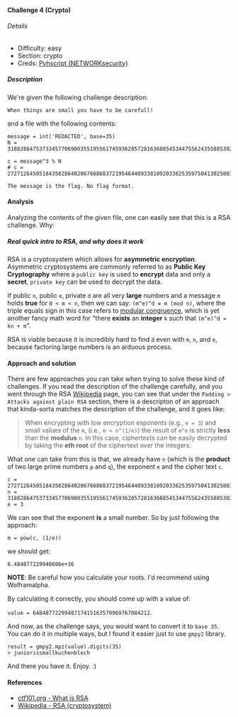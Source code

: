 #### Challenge 4 (Crypto)

###### Details
- Difficulty: easy
- Section: crypto
- Creds: [Pyhscript (NETWORKsecurity)](https://github.com/pyhscript)

##### Description

We're given the following challenge description:

`When things are small you have to be carefull!`

and a file with the following contents:

```
message = int('REDACTED', base=35)
N = 31882864753733457706900355195561745936205728163688545344755624355885302677527509480805991969514641856022311950710014654686332759895303124949904557581766107448945073828773339824936328117599459705430379854436444155104737774883908742430619368768337640156577480749932446289330171110268995901030116001751822218657

c = message^3 % N
# c = 272712645051843502864020676686837219546440933810920336253597504130258033336636323130656292878088405243095416128

The message is the flag. No flag format.
```

#### Analysis

Analyzing the contents of the given file, one can easily see that this is a RSA challenge. Why:

##### Real quick intro to RSA, and why does it work

RSA is a cryptosystem which allows for **asymmetric encryption**. Asymmetric cryptosystems are commonly referred to as **Public Key Cryptography** where a `public key` is used to **encrypt** data and only a **secret**, `private key` can be used to decrypt the data.

If public `n`, public `e`, private `d` are all very **large** numbers and a message `m` holds **true** for `0 < m < n`, then we can say: `(m^e)^d ≡ m (mod n)`, where the triple equals sign in this case refers to [modular congruence](https://en.wikipedia.org/wiki/Modular_arithmetic), which is yet another fancy math word for "there **exists** an **integer** `k` such that `(m^e)^d = kn + m`".

RSA is viable because it is incredibly hard to find `d` even with `m`, `n`, and `e`, because factoring large numbers is an arduous process.

#### Approach and solution

There are few approaches you can take when trying to solve these kind of challenges. If you read the description of the challenge carefully, and you went through the RSA [Wikipedia](https://en.wikipedia.org/wiki/RSA_(cryptosystem)) page, you can see that under the `Padding > Attacks against plain RSA` section, there is a descripton of an approach that kinda-sorta matches the description of the challenge, and it goes like:

> When encrypting with low encryption exponents (e.g., `e = 3`) and small values of the `m`, (i.e., `m < n^(1/e)`) the result of `m^e` is strictly **less** than the **modulus** `n`. In this case, ciphertexts can be easily decrypted by taking the **eth root** of the ciphertext over the integers.


What one can take from this is that, we already have `n` (which is the **product** of two large prime numbers `p` and `q`), the exponent `e` and the cipher text `c`.

```
c = 272712645051843502864020676686837219546440933810920336253597504130258033336636323130656292878088405243095416128
n = 31882864753733457706900355195561745936205728163688545344755624355885302677527509480805991969514641856022311950710014654686332759895303124949904557581766107448945073828773339824936328117599459705430379854436444155104737774883908742430619368768337640156577480749932446289330171110268995901030116001751822218657
e = 3
```

We can see that the exponent **is** a small number. So by just following the approach:

```
m = pow(c, (1/e))
```

we should get:


```
6.484877229948686e+36
```

**NOTE**: Be careful how you calculate your roots. I'd recommend using Wolframalpha.

By calculating it correctly, you should come up with a value of:

`value = 6484877229948717415163579969767084212`.

And now, as the challenge says, you would want to convert it to `base 35`. You can do it in multiple ways, but I found it easier just to use `gmpy2` library.

```
result = gmpy2.mpz(value).digits(35)
> juniorissmallkuchenblech
```

And there you have it. Enjoy. :)

#### References

- [ctf101.org - What is RSA](https://ctf101.org/cryptography/what-is-rsa/)
- [Wikipedia - RSA (cryptosystem)](https://en.wikipedia.org/wiki/RSA_(cryptosystem))
